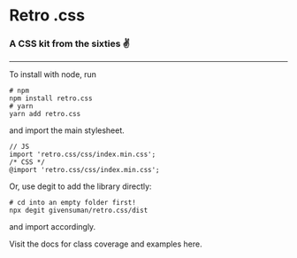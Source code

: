 # Retro .css
### A CSS kit from the sixties ✌

---

To install with node, run 
```
# npm
npm install retro.css
# yarn 
yarn add retro.css 
```
and import the main stylesheet.
```
// JS
import 'retro.css/css/index.min.css';
/* CSS */
@import 'retro.css/css/index.min.css';
``` 

Or, use degit to add the library directly:
```
# cd into an empty folder first!
npx degit givensuman/retro.css/dist
```
and import accordingly.

Visit the docs for class coverage and examples here.